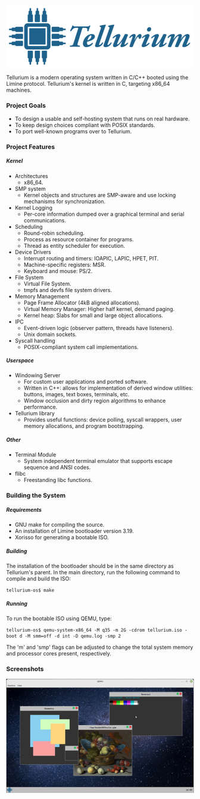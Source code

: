 <img src="docs/logo.png" alt="drawing" width="600"/>

Tellurium is a modern operating system written in C/C++ booted using the Limine protocol. Tellurium's kernel is written in C, targeting x86_64 machines.

### Project Goals

- To design a usable and self-hosting system that runs on real hardware.
- To keep design choices compliant with POSIX standards.
- To port well-known programs over to Tellurium.

### Project Features

##### Kernel
- Architectures
  - x86_64.
- SMP system
  - Kernel objects and structures are SMP-aware and use locking mechanisms for synchronization.
- Kernel Logging
  - Per-core information dumped over a graphical terminal and serial communications.
- Scheduling
  - Round-robin scheduling.
  - Process as resource container for programs.
  - Thread as entity scheduler for execution.
- Device Drivers
  - Interrupt routing and timers: IOAPIC, LAPIC, HPET, PIT.
  - Machine-specific registers: MSR.
  - Keyboard and mouse: PS/2.
- File System
  - Virtual File System.
  - tmpfs and devfs file system drivers.
- Memory Management
  - Page Frame Allocator (4kB aligned allocations).
  - Virtual Memory Manager: Higher half kernel, demand paging.
  - Kernel heap: Slabs for small and large object allocations.
- IPC
  - Event-driven logic (observer pattern, threads have listeners).
  - Unix domain sockets.
- Syscall handling
  - POSIX-compliant system call implementations.

##### Userspace
- Windowing Server
  - For custom user applications and ported software.
  - Written in C++: allows for implementation of derived window utilities: buttons, images, text boxes, terminals, etc.
  - Window occlusion and dirty region algorithms to enhance performance.
- Tellurium library
  - Provides useful functions: device polling, syscall wrappers, user memory allocations, and program bootstrapping.

##### Other
- Terminal Module
  - System independent terminal emulator that supports escape sequence and ANSI codes. 
- flibc
  - Freestanding libc functions.

### Building the System
##### Requirements
- GNU make for compiling the source.
- An installation of Limine bootloader version 3.19.
- Xorisso for generating a bootable ISO.

##### Building
The installation of the bootloader should be in the same directory as Tellurium's parent. In the main directory, run the following command to compile and build the ISO:

```console
tellurium-os$ make
```

##### Running
To run the bootable ISO using QEMU, type:

```console
tellurium-os$ qemu-system-x86_64 -M q35 -m 2G -cdrom tellurium.iso -boot d -M smm=off -d int -D qemu.log -smp 2
```
The 'm' and 'smp' flags can be adjusted to change the total system memory and processor cores present, respectively.

### Screenshots

<img src="docs/sampleGUI.png" alt="drawing"/>